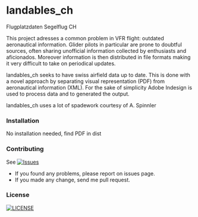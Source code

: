 # landables_ch
Flugplatzdaten Segelflug CH


This project adresses a common problem in VFR flight: outdated aeronautical information.
Glider pilots in particular are prone to doubtful sources, often sharing unofficial information collected by enthusiasts and aficionados. Moreover information is then distributed in file formats making it very difficult to take on periodical updates.

landables_ch seeks to have swiss airfield data up to date.
This is done with a novel approach by separating visual representation (PDF) from aeronautical information (XML).
For the sake of simplicity Adobe Indesign is used to process data and to generated the output.

landables_ch uses a lot of spadework courtesy of A. Spinnler


### Installation
No installation needed, find PDF in dist


### Contributing

See <a href="https://github.com/whiteroom/landables_ch/issues">
        <img src="https://img.shields.io/github/issues/whiteroom/landables_ch.svg"
            alt="Issues"></a>


- If you found any problems, please report on issues page.
- If you made any change, send me pull request.


### License
  <a href="https://raw.githubusercontent.com/whiteroom/landables_ch/master/LICENSE">
        <img src="https://img.shields.io/badge/License-GPL%20v3-blue.svg"
    alt="LICENSE"></a>
